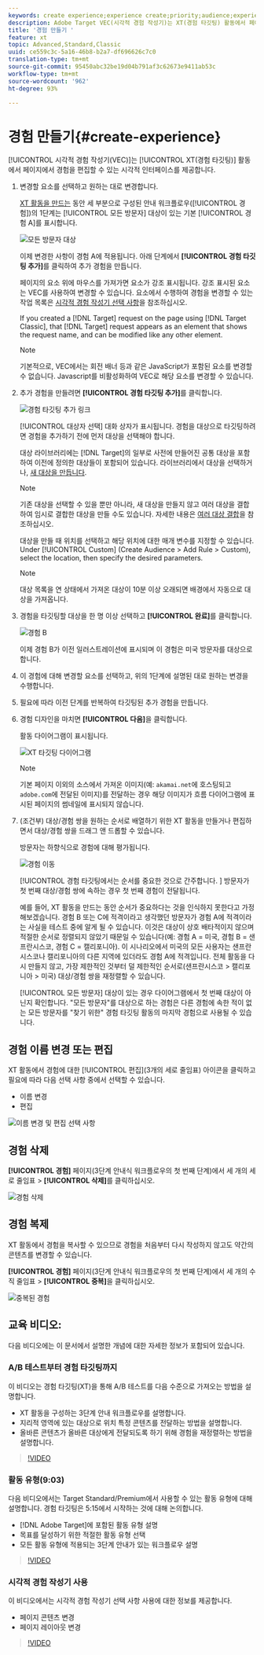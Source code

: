 ```yaml
---
keywords: create experience;experience create;priority;audience;experience;visual experience composer
description: Adobe Target VEC(시각적 경험 작성기)는 XT(경험 타깃팅) 활동에서 페이지에서 경험을 편집할 수 있는 시각적 인터페이스를 제공합니다.
title: '경험 만들기 '
feature: xt
topic: Advanced,Standard,Classic
uuid: ce559c3c-5a16-46b8-b2a7-df696626c7c0
translation-type: tm+mt
source-git-commit: 95450abc32be19d04b791af3c62673e9411ab53c
workflow-type: tm+mt
source-wordcount: '962'
ht-degree: 93%

---
```



# 경험 만들기{#create-experience}

[!UICONTROL 시각적 경험 작성기(VEC)]는 [!UICONTROL XT(경험 타깃팅)] 활동에서 페이지에서 경험을 편집할 수 있는 시각적 인터페이스를 제공합니다.

1. 변경할 요소를 선택하고 원하는 대로 변경합니다.

   [XT 활동을 만드는](/help/c-activities/t-experience-target/t-xt-create/xt-create.md) 동안 세 부분으로 구성된 안내 워크플로우([!UICONTROL 경험])의 1단계는 [!UICONTROL 모든 방문자] 대상이 있는 기본 [!UICONTROL 경험 A]를 표시합니다.

   ![모든 방문자 대상](/help/c-activities/t-experience-target/t-xt-create/assets/all-visitors.png)

   이제 변경한 사항이 경험 A에 적용됩니다. 아래 단계에서 **[!UICONTROL 경험 타깃팅 추가]**&#x200B;를 클릭하여 추가 경험을 만듭니다.

   페이지의 요소 위에 마우스를 가져가면 요소가 강조 표시됩니다. 강조 표시된 요소는 VEC를 사용하여 변경할 수 있습니다. 요소에서 수행하여 경험을 변경할 수 있는 작업 목록은 [시각적 경험 작성기 선택 사항](/help/c-experiences/c-visual-experience-composer/viztarget-options.md)을 참조하십시오.

   If you created a [!DNL Target] request on the page using [!DNL Target Classic], that [!DNL Target] request appears as an element that shows the request name, and can be modified like any other element.

   >[!NOTE]
   >
   >기본적으로, VEC에서는 회전 배너 등과 같은 JavaScript가 포함된 요소를 변경할 수 없습니다. Javascript를 비활성화하여 VEC로 해당 요소를 변경할 수 있습니다.

1. 추가 경험을 만들려면 **[!UICONTROL 경험 타깃팅 추가]**&#x200B;를 클릭합니다.

   ![경험 타깃팅 추가 링크](/help/c-activities/t-experience-target/t-xt-create/assets/add-experience-targeting.png)

   [!UICONTROL 대상자 선택] 대화 상자가 표시됩니다. 경험을 대상으로 타깃팅하려면 경험을 추가하기 전에 먼저 대상을 선택해야 합니다.

   대상 라이브러리에는 [!DNL Target]의 일부로 사전에 만들어진 공통 대상을 포함하여 이전에 정의한 대상들이 포함되어 있습니다. 라이브러리에서 대상을 선택하거나, [새 대상을 만듭니다](/help/c-target/c-audiences/audiences.md#concept_65BE870D290E412D8BBF557EEA67C271).

   >[!NOTE]
   >
   >기존 대상을 선택할 수 있을 뿐만 아니라, 새 대상을 만들지 않고 여러 대상을 결합하여 임시로 결합한 대상을 만들 수도 있습니다. 자세한 내용은 [여러 대상 결합](/help/c-target/combining-multiple-audiences.md#concept_A7386F1EA4394BD2AB72399C225981E5)을 참조하십시오.

   대상을 만들 때 위치를 선택하고 해당 위치에 대한 매개 변수를 지정할 수 있습니다. Under [!UICONTROL Custom] (Create Audience > Add Rule > Custom), select the location, then specify the desired parameters.

   >[!NOTE]
   >
   >대상 목록을 연 상태에서 가져온 대상이 10분 이상 오래되면 배경에서 자동으로 대상을 가져옵니다.

1. 경험을 타깃팅할 대상을 한 명 이상 선택하고 **[!UICONTROL 완료]**&#x200B;를 클릭합니다.

   ![경험 B](/help/c-activities/t-experience-target/t-xt-create/assets/experience-b.png)

   이제 경험 B가 이전 일러스트레이션에 표시되며 이 경험은 미국 방문자를 대상으로 합니다.

1. 이 경험에 대해 변경할 요소를 선택하고, 위의 1단계에 설명된 대로 원하는 변경을 수행합니다.

1. 필요에 따라 이전 단계를 반복하여 타깃팅된 추가 경험을 만듭니다.

1. 경험 디자인을 마치면 **[!UICONTROL 다음]**&#x200B;을 클릭합니다.

   활동 다이어그램이 표시됩니다.

   ![XT 타깃팅 다이어그램](/help/c-activities/t-experience-target/t-xt-create/assets/xt_diagram-new.png)

   >[!NOTE]
   >
   >기본 페이지 이외의 소스에서 가져온 이미지(예: `akamai.net`에 호스팅되고 `adobe.com`에 전달된 이미지)를 전달하는 경우 해당 이미지가 흐름 다이어그램에 표시된 페이지의 썸네일에 표시되지 않습니다.

1. (조건부) 대상/경험 쌍을 원하는 순서로 배열하기 위한 XT 활동을 만들거나 편집하면서 대상/경험 쌍을 드래그 앤 드롭할 수 있습니다.

   방문자는 하향식으로 경험에 대해 평가됩니다.

   ![경험 이동](/help/c-activities/t-experience-target/t-xt-create/assets/move_experiences-new.png)

   [!UICONTROL 경험 타깃팅에서는 순서를 중요한 것으로 간주합니다. ] 방문자가 첫 번째 대상/경험 쌍에 속하는 경우 첫 번째 경험이 전달됩니다.

   예를 들어, XT 활동을 만드는 동안 순서가 중요하다는 것을 인식하지 못한다고 가정해보겠습니다. 경험 B 또는 C에 적격이라고 생각했던 방문자가 경험 A에 적격이라는 사실을 테스트 중에 알게 될 수 있습니다. 이것은 대상이 상호 배타적이지 않으며 적절한 순서로 정렬되지 않았기 때문일 수 있습니다(예: 경험 A = 미국, 경험 B = 샌프란시스코, 경험 C = 캘리포니아). 이 시나리오에서 미국의 모든 사용자는 샌프란시스코나 캘리포니아의 다른 지역에 있더라도 경험 A에 적격입니다. 전체 활동을 다시 만들지 않고, 가장 제한적인 것부터 덜 제한적인 순서로(샌프란시스코 > 캘리포니아 > 미국) 대상/경험 쌍을 재정렬할 수 있습니다.

   [!UICONTROL 모든 방문자] 대상이 있는 경우 다이어그램에서 첫 번째 대상이 아닌지 확인합니다. &quot;모든 방문자&quot;를 대상으로 하는 경험은 다른 경험에 속한 적이 없는 모든 방문자를 &quot;찾기 위한&quot; 경험 타깃팅 활동의 마지막 경험으로 사용될 수 있습니다.

## 경험 이름 변경 또는 편집

XT 활동에서 경험에 대한 [!UICONTROL 편집](3개의 세로 줄임표) 아이콘을 클릭하고 필요에 따라 다음 선택 사항 중에서 선택할 수 있습니다.

* 이름 변경
* 편집

![이름 변경 및 편집 선택 사항](/help/c-activities/t-experience-target/t-xt-create/assets/experience_edit-new.png)

## 경험 삭제

**[!UICONTROL 경험]** 페이지(3단계 안내식 워크플로우의 첫 번째 단계)에서 세 개의 세로 줄임표 > **[!UICONTROL 삭제]**&#x200B;를 클릭하십시오.

![경험 삭제](/help/c-activities/t-experience-target/t-xt-create/assets/delete-experience.png)

## 경험 복제

XT 활동에서 경험을 복사할 수 있으므로 경험을 처음부터 다시 작성하지 않고도 약간의 콘텐츠를 변경할 수 있습니다.

**[!UICONTROL 경험]** 페이지(3단계 안내식 워크플로우의 첫 번째 단계)에서 세 개의 수직 줄임표 > **[!UICONTROL 중복]**&#x200B;을 클릭하십시오.

![중복된 경험](/help/c-activities/t-experience-target/t-xt-create/assets/duplicate_experience-new.png)

## 교육 비디오:

다음 비디오에는 이 문서에서 설명한 개념에 대한 자세한 정보가 포함되어 있습니다.

### A/B 테스트부터 경험 타깃팅까지

이 비디오는 경험 타깃팅(XT)을 통해 A/B 테스트를 다음 수준으로 가져오는 방법을 설명합니다.

* XT 활동을 구성하는 3단계 안내 워크플로우를 설명합니다.
* 지리적 영역에 있는 대상으로 위치 특정 콘텐츠를 전달하는 방법을 설명합니다.
* 올바른 콘텐츠가 올바른 대상에게 전달되도록 하기 위해 경험을 재정렬하는 방법을 설명합니다.

>[!VIDEO](https://video.tv.adobe.com/v/22418/)

### 활동 유형(9:03)

다음 비디오에서는 Target Standard/Premium에서 사용할 수 있는 활동 유형에 대해 설명합니다. 경험 타깃팅은 5:15에서 시작하는 것에 대해 논의합니다.

* [!DNL Adobe Target]에 포함된 활동 유형 설명
* 목표를 달성하기 위한 적절한 활동 유형 선택
* 모든 활동 유형에 적용되는 3단계 안내가 있는 워크플로우 설명

>[!VIDEO](https://video.tv.adobe.com/v/17386)

### 시각적 경험 작성기 사용

이 비디오에서는 시각적 경험 작성기 선택 사항 사용에 대한 정보를 제공합니다.

* 페이지 콘텐츠 변경
* 페이지 레이아웃 변경

>[!VIDEO](https://video.tv.adobe.com/v/17399)
